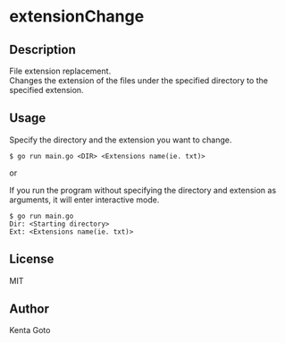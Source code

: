 # extensionChange 

## Description  
File extension replacement.  
Changes the extension of the files under the specified directory to the specified extension.  

## Usage  
Specify the directory and the extension you want to change.  
```
$ go run main.go <DIR> <Extensions name(ie. txt)>
```

or

If you run the program without specifying the directory and extension as arguments, it will enter interactive mode.  
```
$ go run main.go
Dir: <Starting directory>
Ext: <Extensions name(ie. txt)>
```

## License
MIT

## Author
Kenta Goto
